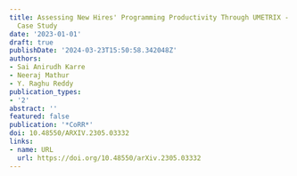 ```yaml
---
title: Assessing New Hires' Programming Productivity Through UMETRIX - An Industry
  Case Study
date: '2023-01-01'
draft: true
publishDate: '2024-03-23T15:50:58.342048Z'
authors:
- Sai Anirudh Karre
- Neeraj Mathur
- Y. Raghu Reddy
publication_types:
- '2'
abstract: ''
featured: false
publication: '*CoRR*'
doi: 10.48550/ARXIV.2305.03332
links:
- name: URL
  url: https://doi.org/10.48550/arXiv.2305.03332
---
```


